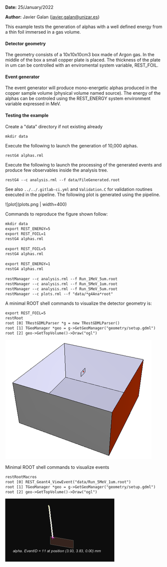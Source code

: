 **Date:** 25/January/2022

**Author:** Javier Galan (javier.galan@unizar.es)

This example tests the generation of alphas with a well defined energy from a thin foil immersed in a gas volume.

#### Detector geometry

The geometry consists of a 10x10x10cm3 box made of Argon gas. In the middle of the box a small copper plate is placed. The thickness of the plate in um can be controlled with an enviromental system variable, REST_FOIL.

#### Event generator
The event generator will produce mono-energetic alphas produced in the copper sample volume (physical volume named source). The energy of the alphas can be controled using the REST_ENERGY system environment variable expressed in MeV.

#### Testing the example

Create a "data" directory if not existing already

```
mkdir data
```

Execute the following to launch the generation of 10,000 alphas.

```
restG4 alphas.rml
```

Execute the following to launch the processing of the generated events and produce few observables inside the analysis tree.

```
restG4 --c analysis.rml --f data/FileGenerated.root
```

See also `../../.gitlab-ci.yml` and `Validation.C` for validation routines executed in the pipeline. The following plot is generated using the pipeline.


![plot](plots.png | width=400)

Commands to reproduce the figure shown follow:

```
mkdir data
export REST_ENERGY=5
export REST_FOIL=1
restG4 alphas.rml

export REST_FOIL=5
restG4 alphas.rml

export REST_ENERGY=1
restG4 alphas.rml

restManager --c analysis.rml --f Run_1MeV_5um.root
restManager --c analysis.rml --f Run_5MeV_1um.root
restManager --c analysis.rml --f Run_5MeV_5um.root
restManager --c plots.rml --f "data/*g4Ana*root"
```


A minimal ROOT shell commands to visualize the detector geometry is:

```
export REST_FOIL=5
restRoot
root [0] TRestGDMLParser *g = new TRestGDMLParser()
root [1] TGeoManager *geo = g->GetGeoManager("geometry/setup.gdml")
root [2] geo->GetTopVolume()->Draw("ogl")
```

![geometry](geometry.png)

Minimal ROOT shell commands to visualize events

```
restRootMacros
root [0] REST_Geant4_ViewEvent("data/Run_5MeV_1um.root")
root [1] TGeoManager *geo = g->GetGeoManager("geometry/setup.gdml")
root [2] geo->GetTopVolume()->Draw("ogl")
```

![event](event.png)
